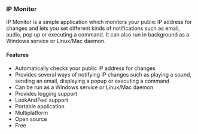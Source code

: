 ### IP Monitor

IP Monitor is a simple application which monitors your public IP address for changes and lets you set different kinds of notifications such as email, audio, pop up or executing a command. It can also run in background as a Windows service or Linux/Mac daemon.

#### Features

  * Automatically checks your public IP address for changes
  * Provides several ways of notifying IP changes such as playing a sound, sending an email, displaying a popup or executing a command
  * Can be run as a Windows service or Linux/Mac daemon
  * Provides logging support
  * LookAndFeel support
  * Portable application
  * Multiplatform
  * Open source
  * Free

